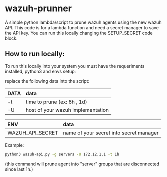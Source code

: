 # wazuh-prunner
A simple python lambda/script to prune wazuh agents using the new wazuh API. This code is for a lambda function and need a secret manager to save the API key. You can run this locally changing the SETUP_SECRET code block.

## How to run locally:
To run this locally into your system you must have the requeriments installed, python3 and envs setup:

replace the following data into the script:

DATA  |  data  |
| :------------ |:---------------|
| -t | time to prune (ex: 6h , 1d) |
| -U | host of your wazuh implementation |

ENV |  data  |
| :------------ |:---------------|
| WAZUH_API_SECRET | name of your secret into secret manager |

Example:

```bash
python3 wazuh-api.py -g servers -U 172.12.1.1 -t 1h

```

(this command will prune agent into "server" groups that are disconnected since last 1h.)
